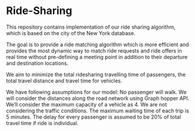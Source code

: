 # Ride-Sharing
This repository contains implementation of our ride sharing algorithm, which is based on the city of the New York database.

<p>The goal is to provide a ride matching algorithm which is more efficient and provides the most dynamic way to match ride requests and ride offers in real time without pre-defining a meeting point in addition to their departure and destination locations.</p>

<p>We aim to minimize the total ridesharing travelling time of passengers, the total travel distance and travel time for vehicles.</p>

<p>We have following assumptions for our model:
No passenger will walk.
We will consider the distances along the road network using Graph hopper API.
We’ll consider the maximum capacity of a vehicle as 4.
We are not considering the traffic conditions.
The maximum waiting time of each trip is 5 minutes.
The delay for every passenger is assumed to be 20% of total travel time if ride is individual.
</p>
